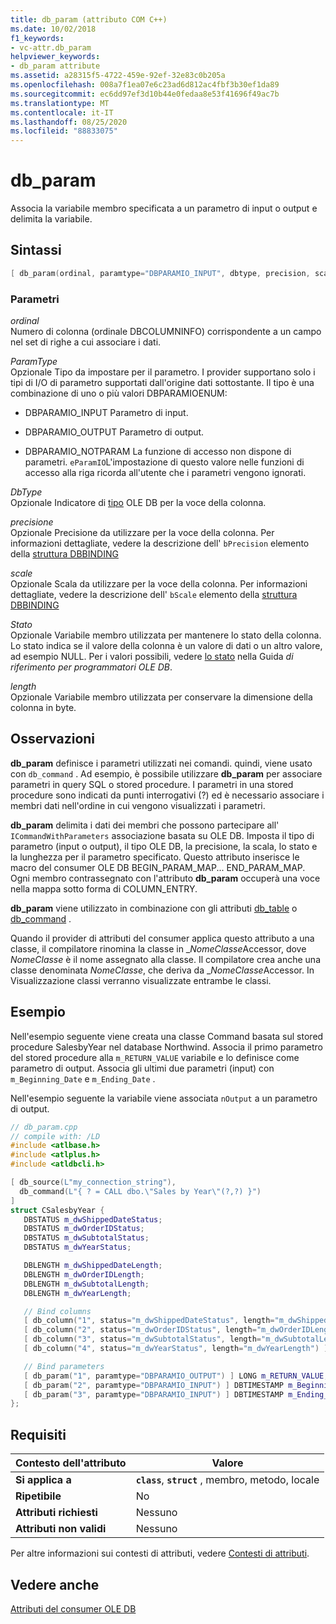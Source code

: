 ```yaml
---
title: db_param (attributo COM C++)
ms.date: 10/02/2018
f1_keywords:
- vc-attr.db_param
helpviewer_keywords:
- db_param attribute
ms.assetid: a28315f5-4722-459e-92ef-32e83c0b205a
ms.openlocfilehash: 008a7f1ea07e6c23ad6d812ac4fbf3b30ef1da89
ms.sourcegitcommit: ec6dd97ef3d10b44e0fedaa8e53f41696f49ac7b
ms.translationtype: MT
ms.contentlocale: it-IT
ms.lasthandoff: 08/25/2020
ms.locfileid: "88833075"
---
```

# <a name="db_param"></a>db_param

Associa la variabile membro specificata a un parametro di input o output e delimita la variabile.

## <a name="syntax"></a>Sintassi

```cpp
[ db_param(ordinal, paramtype="DBPARAMIO_INPUT", dbtype, precision, scale, status, length) ]
```

### <a name="parameters"></a>Parametri

*ordinal*<br/>
Numero di colonna (ordinale DBCOLUMNINFO) corrispondente a un campo nel set di righe a cui associare i dati.

*ParamType*<br/>
Opzionale Tipo da impostare per il parametro. I provider supportano solo i tipi di I/O di parametro supportati dall'origine dati sottostante. Il tipo è una combinazione di uno o più valori DBPARAMIOENUM:

- DBPARAMIO_INPUT Parametro di input.

- DBPARAMIO_OUTPUT Parametro di output.

- DBPARAMIO_NOTPARAM La funzione di accesso non dispone di parametri. `eParamIO`L'impostazione di questo valore nelle funzioni di accesso alla riga ricorda all'utente che i parametri vengono ignorati.

*DbType*<br/>
Opzionale Indicatore di [tipo](/previous-versions/windows/desktop/ms711251(v=vs.85)) OLE DB per la voce della colonna.

*precisione*<br/>
Opzionale Precisione da utilizzare per la voce della colonna. Per informazioni dettagliate, vedere la descrizione dell' `bPrecision` elemento della [struttura DBBINDING](/previous-versions/windows/desktop/ms716845(v=vs.85))

*scale*<br/>
Opzionale Scala da utilizzare per la voce della colonna. Per informazioni dettagliate, vedere la descrizione dell' `bScale` elemento della [struttura DBBINDING](/previous-versions/windows/desktop/ms716845(v=vs.85))

*Stato*<br/>
Opzionale Variabile membro utilizzata per mantenere lo stato della colonna. Lo stato indica se il valore della colonna è un valore di dati o un altro valore, ad esempio NULL. Per i valori possibili, vedere [lo stato](/previous-versions/windows/desktop/ms722617(v=vs.85)) nella Guida *di riferimento per programmatori OLE DB*.

*length*<br/>
Opzionale Variabile membro utilizzata per conservare la dimensione della colonna in byte.

## <a name="remarks"></a>Osservazioni

**db_param** definisce i parametri utilizzati nei comandi. quindi, viene usato con `db_command` . Ad esempio, è possibile utilizzare **db_param** per associare parametri in query SQL o stored procedure. I parametri in una stored procedure sono indicati da punti interrogativi (?) ed è necessario associare i membri dati nell'ordine in cui vengono visualizzati i parametri.

**db_param** delimita i dati dei membri che possono partecipare all' `ICommandWithParameters` associazione basata su OLE DB. Imposta il tipo di parametro (input o output), il tipo OLE DB, la precisione, la scala, lo stato e la lunghezza per il parametro specificato. Questo attributo inserisce le macro del consumer OLE DB BEGIN_PARAM_MAP... END_PARAM_MAP. Ogni membro contrassegnato con l'attributo **db_param** occuperà una voce nella mappa sotto forma di COLUMN_ENTRY.

**db_param** viene utilizzato in combinazione con gli attributi [db_table](db-table.md) o [db_command](db-command.md) .

Quando il provider di attributi del consumer applica questo attributo a una classe, il compilatore rinomina la classe in \_*NomeClasse*Accessor, dove *NomeClasse* è il nome assegnato alla classe. Il compilatore crea anche una classe denominata *NomeClasse*, che deriva da \_*NomeClasse*Accessor.  In Visualizzazione classi verranno visualizzate entrambe le classi.

## <a name="example"></a>Esempio

Nell'esempio seguente viene creata una classe Command basata sul stored procedure SalesbyYear nel database Northwind. Associa il primo parametro del stored procedure alla `m_RETURN_VALUE` variabile e lo definisce come parametro di output. Associa gli ultimi due parametri (input) con `m_Beginning_Date` e `m_Ending_Date` .

Nell'esempio seguente la variabile viene associata `nOutput` a un parametro di output.

```cpp
// db_param.cpp
// compile with: /LD
#include <atlbase.h>
#include <atlplus.h>
#include <atldbcli.h>

[ db_source(L"my_connection_string"),
  db_command(L"{ ? = CALL dbo.\"Sales by Year\"(?,?) }")
]
struct CSalesbyYear {
   DBSTATUS m_dwShippedDateStatus;
   DBSTATUS m_dwOrderIDStatus;
   DBSTATUS m_dwSubtotalStatus;
   DBSTATUS m_dwYearStatus;

   DBLENGTH m_dwShippedDateLength;
   DBLENGTH m_dwOrderIDLength;
   DBLENGTH m_dwSubtotalLength;
   DBLENGTH m_dwYearLength;

   // Bind columns
   [ db_column("1", status="m_dwShippedDateStatus", length="m_dwShippedDateLength") ] DBTIMESTAMP m_ShippedDate;
   [ db_column("2", status="m_dwOrderIDStatus", length="m_dwOrderIDLength") ] LONG m_OrderID;
   [ db_column("3", status="m_dwSubtotalStatus", length="m_dwSubtotalLength") ] CURRENCY m_Subtotal;
   [ db_column("4", status="m_dwYearStatus", length="m_dwYearLength") ] TCHAR m_Year[31];

   // Bind parameters
   [ db_param("1", paramtype="DBPARAMIO_OUTPUT") ] LONG m_RETURN_VALUE;
   [ db_param("2", paramtype="DBPARAMIO_INPUT") ] DBTIMESTAMP m_Beginning_Date;
   [ db_param("3", paramtype="DBPARAMIO_INPUT") ] DBTIMESTAMP m_Ending_Date;
};
```

## <a name="requirements"></a>Requisiti

| Contesto dell'attributo | Valore |
|-|-|
|**Si applica a**|**`class`**, **`struct`** , membro, metodo, locale|
|**Ripetibile**|No|
|**Attributi richiesti**|Nessuno|
|**Attributi non validi**|Nessuno|

Per altre informazioni sui contesti di attributi, vedere [Contesti di attributi](cpp-attributes-com-net.md#contexts).

## <a name="see-also"></a>Vedere anche

[Attributi del consumer OLE DB](ole-db-consumer-attributes.md)

